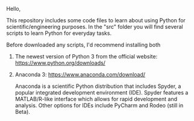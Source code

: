 Hello,

This repository includes some code files to learn about using Python for scientific/engineering purposes. In the "src" folder you will find several scripts to learn Python for everyday tasks.

Before downloaded any scripts, I'd recommend installing both

1) The newest version of Python 3 from the official website: https://www.python.org/downloads/

2) Anaconda 3: https://www.anaconda.com/download/
	
	Anaconda is a scientific Python distribution that includes Spyder, a popular integrated development environment (IDE). Spyder features a MATLAB/R-like interface which allows for rapid development and analysis. Other options for IDEs include PyCharm and Rodeo (still in Beta). 